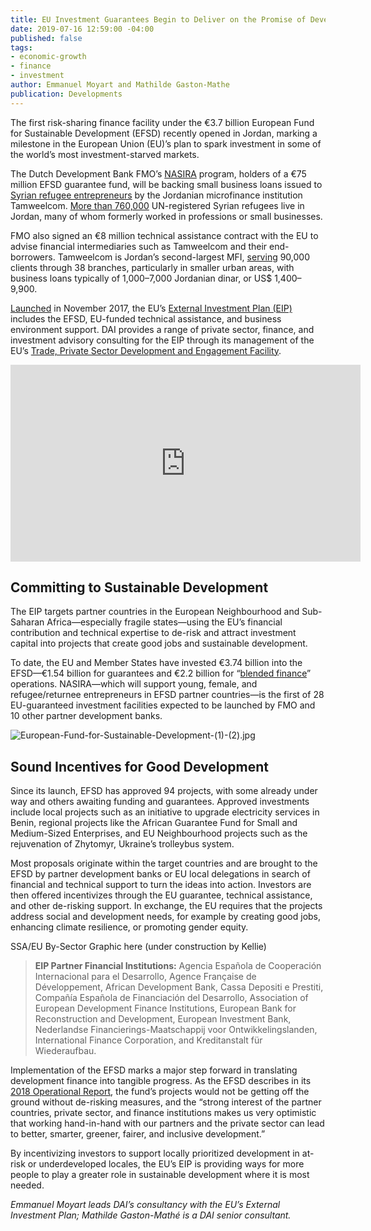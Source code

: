 ```yaml
---
title: EU Investment Guarantees Begin to Deliver on the Promise of Development Finance
date: 2019-07-16 12:59:00 -04:00
published: false
tags:
- economic-growth
- finance
- investment
author: Emmanuel Moyart and Mathilde Gaston-Mathe
publication: Developments
---
```


The first risk-sharing finance facility under the €3.7 billion European Fund for Sustainable Development (EFSD) recently opened in Jordan, marking a milestone in the European Union (EU)’s plan to spark investment in some of the world’s most investment-starved markets.




The Dutch Development Bank FMO’s [NASIRA](http://www.nasira.info/) program, holders of a €75 million EFSD guarantee fund, will be backing small business loans issued to [Syrian refugee entrepreneurs](https://www.fmo.nl/news-detail/5965ffec-4d69-47ee-892b-3167b5ecd523/fmo-launches-first-risk-sharing-facility-for-syrian-refugees-in-jordan) by the Jordanian microfinance institution Tamweelcom. [More than 760,000](https://reliefweb.int/sites/reliefweb.int/files/resources/68302.pdf) UN-registered Syrian refugees live in Jordan, many of whom formerly worked in professions or small businesses. 

FMO also signed an €8 million technical assistance contract with the EU to advise financial intermediaries such as Tamweelcom and their end-borrowers. Tamweelcom is Jordan’s second-largest MFI, [serving](https://www.fmo.nl/news-detail/5965ffec-4d69-47ee-892b-3167b5ecd523/fmo-launches-first-risk-sharing-facility-for-syrian-refugees-in-jordan) 90,000 clients through 38 branches, particularly in smaller urban areas, with business loans typically of 1,000–7,000 Jordanian dinar, or US$ 1,400–9,900.

[Launched](https://dai-global-developments.com/articles/eu-launches-26-billion-fund-to-attract-investment-in-the-european-neighbourhood-and-africas-fragile-states) in November 2017, the EU’s [External Investment Plan (EIP)](https://ec.europa.eu/commission/eu-external-investment-plan_en) includes the EFSD, EU-funded technical assistance, and business environment support. DAI provides a range of private sector, finance, and investment advisory consulting for the EIP through its management of the EU’s [Trade, Private Sector Development and Engagement Facility](https://www.dai.com/our-work/projects/worldwide-trade-private-sector-development-and-engagement-and-regional-integration-facility).

<iframe width="560" height="315" src="https://www.youtube.com/embed/sNhFHnEa8hA" frameborder="0" allow="accelerometer; autoplay; encrypted-media; gyroscope; picture-in-picture" allowfullscreen></iframe>

## Committing to Sustainable Development 

The EIP targets partner countries in the European Neighbourhood and Sub-Saharan Africa—especially fragile states—using the EU’s financial contribution and technical expertise to de-risk and attract investment capital into projects that create good jobs and sustainable development.

To date, the EU and Member States have invested €3.74 billion into the EFSD—€1.54 billion for guarantees and €2.2 billion for “[blended finance](https://ec.europa.eu/europeaid/policies/innovative-financial-instruments-blending_en)” operations. NASIRA—which will support young, female, and refugee/returnee entrepreneurs in EFSD partner countries—is the first of 28 EU-guaranteed investment facilities expected to be launched by FMO and 10 other partner development banks. 

![European-Fund-for-Sustainable-Development-(1)-(2).jpg](/uploads/European-Fund-for-Sustainable-Development-(1)-(2).jpg)

## Sound Incentives for Good Development

Since its launch, EFSD has approved 94 projects, with some already under way and others awaiting funding and guarantees. Approved investments include local projects such as an initiative to upgrade electricity services in Benin, regional projects like the African Guarantee Fund for Small and Medium-Sized Enterprises, and EU Neighbourhood projects such as the rejuvenation of Zhytomyr, Ukraine’s trolleybus system. 

Most proposals originate within the target countries and are brought to the EFSD by partner development banks or EU local delegations in search of financial and technical support to turn the ideas into action. Investors are then offered incentivizes through the EU guarantee, technical assistance, and other de-risking support. In exchange, the EU requires that the projects address social and development needs, for example by creating good jobs, enhancing climate resilience, or promoting gender equity.

SSA/EU By-Sector Graphic here (under construction by Kellie)

>**EIP Partner Financial Institutions:** Agencia Española de Cooperación Internacional para el Desarrollo, Agence Française de Développement, African Development Bank, Cassa Depositi e Prestiti, Compañía Española de Financiación del Desarrollo, Association of European Development Finance Institutions, European Bank for Reconstruction and Development, European Investment Bank, Nederlandse Financierings-Maatschappij voor Ontwikkelingslanden, International Finance Corporation, and Kreditanstalt für Wiederaufbau.

<script id="infogram_0__/wT6B85nAU0m924g72Gmx" title="TSPD EIP Final" src="https://e.infogram.com/js/dist/embed.js?KmO" type="text/javascript"></script>
Implementation of the EFSD marks a major step forward in translating development finance into tangible progress. As the EFSD describes in its [2018 Operational Report](https://ec.europa.eu/commission/sites/beta-political/files/eip_operational_report.pdf), the fund’s projects would not be getting off the ground without de-risking measures, and the “strong interest of the partner countries, private sector, and finance institutions makes us very optimistic that working hand-in-hand with our partners and the private sector can lead to better, smarter, greener, fairer, and inclusive development.” 

By incentivizing investors to support locally prioritized development in at-risk or underdeveloped locales, the EU’s EIP is providing ways for more people to play a greater role in sustainable development where it is most needed.

*Emmanuel Moyart leads DAI’s consultancy with the EU’s External Investment Plan; Mathilde Gaston-Mathé is a DAI senior consultant.*